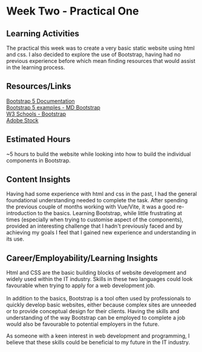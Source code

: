 # Week Two - Practical One

## Learning Activities

The practical this week was to create a very basic static website using html and css. I also decided to explore the use of Bootstrap, having had no previous experience before which mean finding resources that would assist in the learning process.

## Resources/Links

[Bootstrap 5 Documentation](https://getbootstrap.com/)\
[Bootstrap 5 examples - MD Bootstrap](https://mdbootstrap.com)\
[W3 Schools - Bootstrap](https://www.w3schools.com/bootstrap5/)\
[Adobe Stock](https://stock.adobe.com/)

## Estimated Hours

~5 hours to build the website while looking into how to build the individual components in Bootstrap.

## Content Insights

Having had some experience with html and css in the past, I had the general foundational understanding needed to complete the task. After spending the previous couple of months working with Vue/Vite, it was a good re-introduction to the basics. Learning Bootstrap, while little frustrating at times (especially when trying to customise aspect of the components), provided an interesting challenge that I hadn't previously faced and by achieving my goals I feel that I gained new experience and understanding in its use.

## Career/Employability/Learning Insights

Html and CSS are the basic building blocks of website development and widely used within the IT industry. Skills in these two languages could look favourable when trying to apply for a web development job.\
\
In addition to the basics, Bootstrap is a tool often used by professionals to quickly develop basic websites, either because complex sites are unneeded or to provide conceptual design for their clients. Having the skills and understanding of the way Bootstrap can be employed to complete a job would also be favourable to potential employers in the future.

As someone with a keen interest in web development and programming, I believe that these skills could be beneficial to my future in the IT industry.
